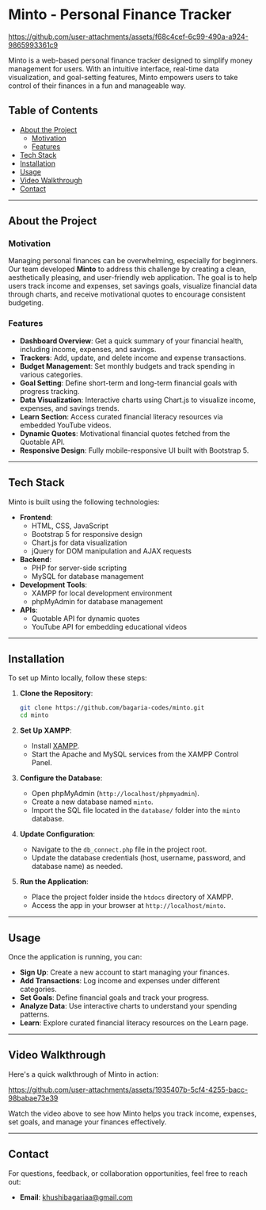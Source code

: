 # Minto - Personal Finance Tracker


https://github.com/user-attachments/assets/f68c4cef-6c99-490a-a924-9865993361c9


Minto is a web-based personal finance tracker designed to simplify money management for users. With an intuitive interface, real-time data visualization, and goal-setting features, Minto empowers users to take control of their finances in a fun and manageable way.

## Table of Contents

- [About the Project](#about-the-project)
  - [Motivation](#motivation)
  - [Features](#features)
- [Tech Stack](#tech-stack)
- [Installation](#installation)
- [Usage](#usage)
- [Video Walkthrough](#video-walkthrough)
- [Contact](#contact)

---

## About the Project

### Motivation

Managing personal finances can be overwhelming, especially for beginners. Our team developed **Minto** to address this challenge by creating a clean, aesthetically pleasing, and user-friendly web application. The goal is to help users track income and expenses, set savings goals, visualize financial data through charts, and receive motivational quotes to encourage consistent budgeting.

### Features

- **Dashboard Overview**: Get a quick summary of your financial health, including income, expenses, and savings.
- **Trackers**: Add, update, and delete income and expense transactions.
- **Budget Management**: Set monthly budgets and track spending in various categories.
- **Goal Setting**: Define short-term and long-term financial goals with progress tracking.
- **Data Visualization**: Interactive charts using Chart.js to visualize income, expenses, and savings trends.
- **Learn Section**: Access curated financial literacy resources via embedded YouTube videos.
- **Dynamic Quotes**: Motivational financial quotes fetched from the Quotable API.
- **Responsive Design**: Fully mobile-responsive UI built with Bootstrap 5.

---

## Tech Stack

Minto is built using the following technologies:

- **Frontend**:
  - HTML, CSS, JavaScript
  - Bootstrap 5 for responsive design
  - Chart.js for data visualization
  - jQuery for DOM manipulation and AJAX requests
- **Backend**:
  - PHP for server-side scripting
  - MySQL for database management
- **Development Tools**:
  - XAMPP for local development environment
  - phpMyAdmin for database management
- **APIs**:
  - Quotable API for dynamic quotes
  - YouTube API for embedding educational videos

---

## Installation

To set up Minto locally, follow these steps:

1. **Clone the Repository**:
   ```bash
   git clone https://github.com/bagaria-codes/minto.git
   cd minto
   ```

2. **Set Up XAMPP**:
   - Install [XAMPP](https://www.apachefriends.org/index.html).
   - Start the Apache and MySQL services from the XAMPP Control Panel.

3. **Configure the Database**:
   - Open phpMyAdmin (`http://localhost/phpmyadmin`).
   - Create a new database named `minto`.
   - Import the SQL file located in the `database/` folder into the `minto` database.

4. **Update Configuration**:
   - Navigate to the `db_connect.php` file in the project root.
   - Update the database credentials (host, username, password, and database name) as needed.

5. **Run the Application**:
   - Place the project folder inside the `htdocs` directory of XAMPP.
   - Access the app in your browser at `http://localhost/minto`.

---

## Usage

Once the application is running, you can:

- **Sign Up**: Create a new account to start managing your finances.
- **Add Transactions**: Log income and expenses under different categories.
- **Set Goals**: Define financial goals and track your progress.
- **Analyze Data**: Use interactive charts to understand your spending patterns.
- **Learn**: Explore curated financial literacy resources on the Learn page.

---

## Video Walkthrough

Here's a quick walkthrough of Minto in action:

https://github.com/user-attachments/assets/1935407b-5cf4-4255-bacc-98babae73e39

Watch the video above to see how Minto helps you track income, expenses, set goals, and manage your finances effectively.


---

## Contact

For questions, feedback, or collaboration opportunities, feel free to reach out:
- **Email**: khushibagariaa@gmail.com

